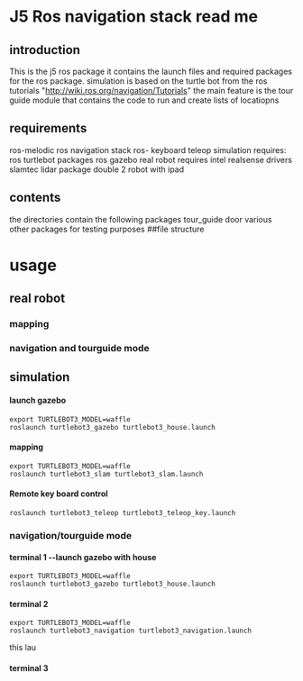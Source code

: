 # J5 Ros navigation stack read me
## introduction
This is the j5 ros package it contains the launch files and required packages for the ros package. simulation is based on the turtle bot from the ros tutorials "http://wiki.ros.org/navigation/Tutorials"
the main feature is the tour guide module that contains the code to run and create lists of locatiopns
## requirements
ros-melodic 
ros navigation stack
ros- keyboard teleop
simulation requires:
ros turtlebot packages
ros gazebo
real robot requires
intel realsense drivers
slamtec lidar package
double 2 robot with ipad
## contents
the directories contain the following packages
tour_guide
door
various other packages for testing purposes 
##file structure

# usage

## real robot

### mapping

### navigation and tourguide mode

## simulation

#### launch gazebo
```
export TURTLEBOT3_MODEL=waffle
roslaunch turtlebot3_gazebo turtlebot3_house.launch
```
#### mapping
```
export TURTLEBOT3_MODEL=waffle
roslaunch turtlebot3_slam turtlebot3_slam.launch
```
#### Remote key board control
```
roslaunch turtlebot3_teleop turtlebot3_teleop_key.launch
```
### navigation/tourguide mode
#### terminal 1 --launch gazebo with house 
```
export TURTLEBOT3_MODEL=waffle
roslaunch turtlebot3_gazebo turtlebot3_house.launch
```
#### terminal 2
```
export TURTLEBOT3_MODEL=waffle
roslaunch turtlebot3_navigation turtlebot3_navigation.launch
```
this lau
#### terminal 3
```

```

